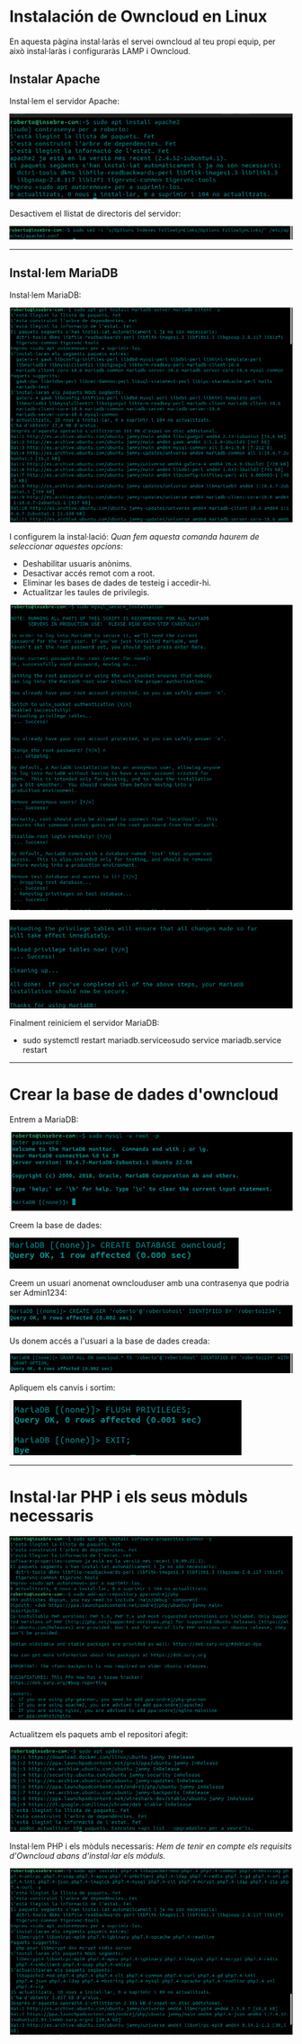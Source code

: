 # Instalación de Owncloud en Linux
En aquesta pàgina instal·laràs el servei owncloud al teu propi equip, per això instal·laràs i configuraràs LAMP i Owncloud.


## Instalar Apache
Instal·lem el servidor Apache:

![](OWN1.png)

Desactivem el llistat de directoris del servidor:

![](OWN2.png)

---------------------------------------------------------------------------------------------------------------------------------------------

## Instal·lem MariaDB

Instal·lem MariaDB:

![](OWN3.png)

I configurem la instal·lació:
*Quan fem aquesta comanda haurem de seleccionar aquestes opcions:*

- Deshabilitar usuaris anònims.
- Desactivar accés remot com a root.
- Eliminar les bases de dades de testeig i accedir-hi.
- Actualitzar les taules de privilegis.

![](OWN4.png)

![](OWN5.png)

Finalment reiniciem el servidor MariaDB:

- sudo systemctl restart mariadb.service` o `sudo service mariadb.service restart

---------------------------------------------------------------------------------------------------------------------------------------------
# Crear la base de dades d'owncloud

Entrem a MariaDB:

![](OWN6.png)

Creem la base de dades:

![](OWN7.png)

Creem un usuari anomenat ownclouduser amb una contrasenya que podria ser Admin1234:

![](OWN8.png)

Us donem accés a l'usuari a la base de dades creada:

![](OWN9.png)

Apliquem els canvis i sortim:

![](OWN10.png)

---------------------------------------------------------------------------------------------------------------------------------------------

# Instal·lar PHP i els seus mòduls necessaris

![](OWN11.png)

Actualitzem els paquets amb el repositori afegit:

![](OWN12.png)

Instal·lem PHP i els mòduls necessaris:
*Hem de tenir en compte els requisits d'Owncloud abans d'instal·lar els mòduls.*

![](OWN13.png)








